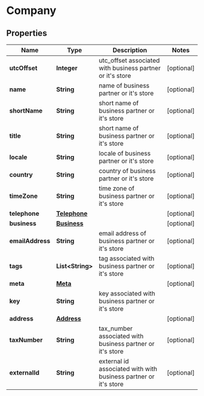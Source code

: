 

# Company

## Properties

Name | Type | Description | Notes
------------ | ------------- | ------------- | -------------
**utcOffset** | **Integer** | utc_offset associated with business partner or it&#39;s store |  [optional]
**name** | **String** | name of business partner or it&#39;s store |  [optional]
**shortName** | **String** | short name of business partner or it&#39;s store |  [optional]
**title** | **String** | short name of business partner or it&#39;s store |  [optional]
**locale** | **String** | locale of business partner or it&#39;s store |  [optional]
**country** | **String** | country of business partner or it&#39;s store |  [optional]
**timeZone** | **String** | time zone of business partner or it&#39;s store |  [optional]
**telephone** | [**Telephone**](Telephone.md) |  |  [optional]
**business** | [**Business**](Business.md) |  |  [optional]
**emailAddress** | **String** | email address of business partner or it&#39;s store |  [optional]
**tags** | **List&lt;String&gt;** | tag associated with business partner or it&#39;s store |  [optional]
**meta** | [**Meta**](Meta.md) |  |  [optional]
**key** | **String** | key associated with business partner or it&#39;s store | 
**address** | [**Address**](Address.md) |  |  [optional]
**taxNumber** | **String** | tax_number associated with business partner or it&#39;s store |  [optional]
**externalId** | **String** | external id associated with with business partner or it&#39;s store |  [optional]



